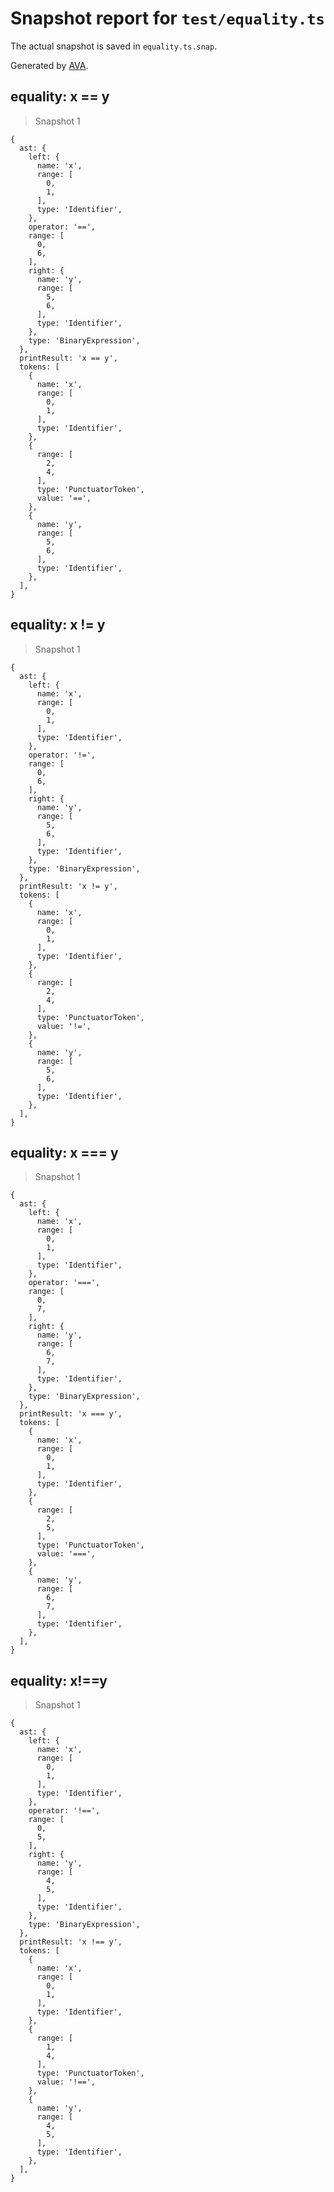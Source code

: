 # Snapshot report for `test/equality.ts`

The actual snapshot is saved in `equality.ts.snap`.

Generated by [AVA](https://avajs.dev).

## equality: x == y

> Snapshot 1

    {
      ast: {
        left: {
          name: 'x',
          range: [
            0,
            1,
          ],
          type: 'Identifier',
        },
        operator: '==',
        range: [
          0,
          6,
        ],
        right: {
          name: 'y',
          range: [
            5,
            6,
          ],
          type: 'Identifier',
        },
        type: 'BinaryExpression',
      },
      printResult: 'x == y',
      tokens: [
        {
          name: 'x',
          range: [
            0,
            1,
          ],
          type: 'Identifier',
        },
        {
          range: [
            2,
            4,
          ],
          type: 'PunctuatorToken',
          value: '==',
        },
        {
          name: 'y',
          range: [
            5,
            6,
          ],
          type: 'Identifier',
        },
      ],
    }

## equality: x != y

> Snapshot 1

    {
      ast: {
        left: {
          name: 'x',
          range: [
            0,
            1,
          ],
          type: 'Identifier',
        },
        operator: '!=',
        range: [
          0,
          6,
        ],
        right: {
          name: 'y',
          range: [
            5,
            6,
          ],
          type: 'Identifier',
        },
        type: 'BinaryExpression',
      },
      printResult: 'x != y',
      tokens: [
        {
          name: 'x',
          range: [
            0,
            1,
          ],
          type: 'Identifier',
        },
        {
          range: [
            2,
            4,
          ],
          type: 'PunctuatorToken',
          value: '!=',
        },
        {
          name: 'y',
          range: [
            5,
            6,
          ],
          type: 'Identifier',
        },
      ],
    }

## equality: x === y

> Snapshot 1

    {
      ast: {
        left: {
          name: 'x',
          range: [
            0,
            1,
          ],
          type: 'Identifier',
        },
        operator: '===',
        range: [
          0,
          7,
        ],
        right: {
          name: 'y',
          range: [
            6,
            7,
          ],
          type: 'Identifier',
        },
        type: 'BinaryExpression',
      },
      printResult: 'x === y',
      tokens: [
        {
          name: 'x',
          range: [
            0,
            1,
          ],
          type: 'Identifier',
        },
        {
          range: [
            2,
            5,
          ],
          type: 'PunctuatorToken',
          value: '===',
        },
        {
          name: 'y',
          range: [
            6,
            7,
          ],
          type: 'Identifier',
        },
      ],
    }

## equality: x!==y

> Snapshot 1

    {
      ast: {
        left: {
          name: 'x',
          range: [
            0,
            1,
          ],
          type: 'Identifier',
        },
        operator: '!==',
        range: [
          0,
          5,
        ],
        right: {
          name: 'y',
          range: [
            4,
            5,
          ],
          type: 'Identifier',
        },
        type: 'BinaryExpression',
      },
      printResult: 'x !== y',
      tokens: [
        {
          name: 'x',
          range: [
            0,
            1,
          ],
          type: 'Identifier',
        },
        {
          range: [
            1,
            4,
          ],
          type: 'PunctuatorToken',
          value: '!==',
        },
        {
          name: 'y',
          range: [
            4,
            5,
          ],
          type: 'Identifier',
        },
      ],
    }
